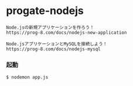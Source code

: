 # progate-nodejs
    Node.jsの新規アプリケーションを作ろう！
    https://prog-8.com/docs/nodejs-new-application
    
    Node.jsアプリケーションとMySQLを接続しよう！
    https://prog-8.com/docs/nodejs-mysql
### 起動
`$ nodemon app.js`
